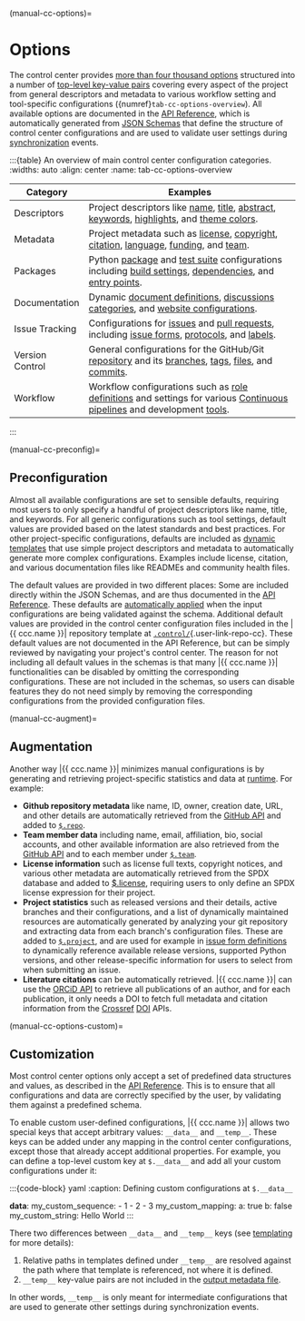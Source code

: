 (manual-cc-options)=
# Options

The control center provides
[more than four thousand options](#https-controlman-repodynamics-com-schema-metadata-index)
structured into a number of
[top-level key-value pairs](#https-controlman-repodynamics-com-schema-metadata-properties)
covering every aspect of the project
from general descriptors and metadata
to various workflow setting and tool-specific configurations
({numref}`tab-cc-options-overview`).
All available options are documented in the
[API Reference](#https-controlman-repodynamics-com-schema-metadata),
which is automatically generated from [JSON Schemas](https://json-schema.org/understanding-json-schema)
that define the structure of control center configurations
and are used to validate user settings during [synchronization](#manual-cc-sync) events.


:::{table} An overview of main control center configuration categories. 
:widths: auto
:align: center
:name: tab-cc-options-overview

| Category        | Examples                                                                                                                                                                                   |
|-----------------|--------------------------------------------------------------------------------------------------------------------------------------------------------------------------------------------|
| Descriptors     | Project descriptors like [name](#ccc-name), [title](#ccc-title), [abstract](#ccc-abstract), [keywords](#ccc-keywords), [highlights](#ccc-highlights), and [theme colors](#ccc-color).      |
| Metadata        | Project metadata such as [license](#ccc-license), [copyright](#ccc-copyright), [citation](#ccc-citation), [language](#ccc-language), [funding](#ccc-funding), and [team](#ccc-team).       |
| Packages        | Python [package](#ccc-pkg) and [test suite](#ccc-test) configurations including [build settings](#ccc-pkg-build), [dependencies](#ccc-pkg-dependency), and [entry points](#ccc-pkg-entry). |
| Documentation   | Dynamic [document definitions](#ccc-documents), [discussions categories](#ccc-discussion), and [website configurations](#ccc-web).                                                         |
| Issue Tracking  | Configurations for [issues](#ccc-issue) and [pull requests](#ccc-pull), including [issue forms](#ccc-issus-forms), [protocols](#ccc-issue-protocol), and [labels](#ccc-label).             |
| Version Control | General configurations for the GitHub/Git [repository](#ccc-repo) and its [branches](#ccc-branch), [tags](#ccc-tag), [files](#ccc-file), and [commits](#ccc-commit).                       |
| Workflow        | Workflow configurations such as [role definitions](#ccc-role) and settings for various [Continuous pipelines](#ccc-workflow) and development [tools](#ccc-tool).                           |
:::


(manual-cc-preconfig)=
## Preconfiguration

Almost all available configurations are set to sensible defaults,
requiring most users to only specify a handful of project descriptors
like name, title, and keywords.
For all generic configurations such as tool settings,
default values are provided based on the latest standards and best practices.
For other project-specific configurations,
defaults are included as [dynamic templates](#manual-cc-templating)
that use simple project descriptors and metadata to
automatically generate more complex configurations.
Examples include license, citation, and various documentation files
like READMEs and community health files.

The default values are provided in two different places:
Some are included directly within the JSON Schemas,
and are thus documented in the [API Reference](#https-controlman-repodynamics-com-schema-metadata).
These defaults are [automatically applied](#help-jsonschema-defaults) when the input configurations
are being validated against the schema.
Additional default values are provided in the control center configuration files
included in the |{{ ccc.name }}| repository template at [`.control/`](){.user-link-repo-cc}.
These default values are not documented in the API Reference, but can be simply
reviewed by navigating your project's control center.
The reason for not including all default values in the schemas
is that many |{{ ccc.name }}| functionalities can be disabled
by omitting the corresponding configurations.
These are not included in the schemas, so users can disable features
they do not need simply by removing the corresponding configurations
from the provided configuration files.


(manual-cc-augment)=
## Augmentation

Another way |{{ ccc.name }}| minimizes manual configurations
is by generating and retrieving project-specific statistics
and data at [runtime](#manual-cc-sync). For example:

- **Github repository metadata** like name, ID, owner, creation date, URL,
  and other details are automatically retrieved from the
  [GitHub API](https://docs.github.com/en/rest/repos/repos?apiVersion=2022-11-28#get-a-repository)
  and added to [`$.repo`](#ccc-repo).
- **Team member data** including name, email, affiliation, bio, social accounts,
  and other available information are also retrieved from the
  [GitHub API](https://docs.github.com/en/rest/users/users?apiVersion=2022-11-28#get-a-user)
  and to each member under [`$.team`](#ccc-team).
- **License information** such as license full texts, copyright notices, and various other metadata
  are automatically retrieved from the SPDX database and added to [$.license](#ccc-license),
  requiring users to only define an SPDX license expression for their project.
- **Project statistics** such as released versions and their details,
  active branches and their configurations,
  and a list of dynamically maintained resources
  are automatically generated by analyzing your git repository
  and extracting data from each branch's configuration files.
  These are added to [`$.project`](#ccc-project), and are used for example
  in [issue form definitions](#ccc-issues-forms) to dynamically reference
  available release versions, supported Python versions,
  and other release-specific information
  for users to select from when submitting an issue.
- **Literature citations** can be automatically retrieved.
  |{{ ccc.name }}| can use the [ORCiD API](https://info.orcid.org/documentation/features/public-api/)
  to retrieve all publications of an author, and for each publication,
  it only needs a DOI to fetch full metadata and citation information from the
  [Crossref](https://www.crossref.org/documentation/retrieve-metadata/rest-api/)
  [DOI](https://www.doi.org/the-identifier/resources/factsheets/doi-resolution-documentation) APIs.


(manual-cc-options-custom)=
## Customization

Most control center options only accept a set of
predefined data structures and values, as described in the
[API Reference](#https-controlman-repodynamics-com-schema-metadata).
This is to ensure that all configurations and data are
correctly specified by the user, by validating them against
a predefined schema.

To enable custom user-defined configurations,
|{{ ccc.name }}| allows two special keys
that accept arbitrary values: `__data__` and `__temp__`.
These keys can be added under any mapping in the control center configurations,
except those that already accept additional properties.
For example, you can define a top-level custom key at `$.__data__`
and add all your custom configurations under it:


:::{code-block} yaml
:caption: Defining custom configurations at `$.__data__`

__data__:
  my_custom_sequence:
    - 1
    - 2
    - 3
  my_custom_mapping:
    a: true
    b: false
  my_custom_string: Hello World
:::


There two differences between `__data__` and `__temp__` keys
(see [templating](#manual-cc-templating) for more details):

1. Relative paths in templates defined under `__temp__`
   are resolved against the path where that template is referenced, not where it is defined.
2. `__temp__` key-value pairs are not included in the [output metadata file](#manual-cc-outputs).

In other words, `__temp__` is only meant for intermediate configurations
that are used to generate other settings during synchronization events.
